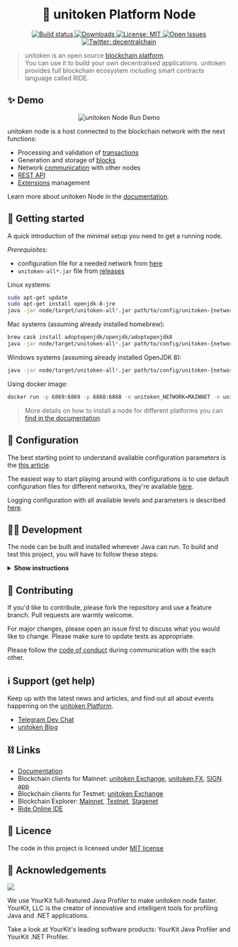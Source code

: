 <h1 align="center">🔷 unitoken Platform Node</h1>

<p align="center">

  <a href="https://travis-ci.org/decentralchain/unitoken" target="_blank">
    <img alt="Build status" src="https://travis-ci.org/decentralchain/unitoken.svg?branch=master"  />
  </a>
  <a href="https://github.com/decentralchain/unitoken/releases" target="_blank">
    <img alt="Downloads" src="https://img.shields.io/github/downloads/decentralchain/unitoken/total?cache=false&style=flat-square&style=flat-square" />
  </a>
  <a href="https://github.com/decentralchain/unitoken/blob/master/LICENSE" target="_blank">
    <img alt="License: MIT" src="https://badgen.net/github/license/decentralchain/unitoken"/>
  </a>
  <a href="https://github.com/decentralchain/unitoken/issues" target="_blank">
    <img alt="Open Issues" src="https://badgen.net/github/open-issues/decentralchain/unitoken" />
  </a>
  <a href="https://twitter.com/decentralchain" target="_blank">
    <img alt="Twitter: decentralchain" src="https://badgen.net/twitter/follow/unitokenglobalnews" />
  </a>
</p>

> unitoken is an open source [blockchain platform](https://decentralchain.com/).<br /> 
You can use it to build your own decentralised applications. unitoken provides full blockchain ecosystem including smart contracts language called RIDE.


## ✨ Demo

<p align="center">
    <img src="https://user-images.githubusercontent.com/1945126/78667964-88209480-78e2-11ea-9304-72178a6a5974.gif" alt="unitoken Node Run Demo">
</p>

unitoken node is a host connected to the blockchain network with the next functions:

- Processing and validation of [transactions](https://docs.decentralchain.com/en/blockchain/transaction/transaction-validation.html)
- Generation and storage of [blocks](https://docs.decentralchain.com/en/blockchain/block.html)
- Network [communication](https://docs.decentralchain.com/en/blockchain/transaction.html) with other nodes
- [REST API](https://docs.decentralchain.com/en/building-apps/how-to/basic/retrieve)
- [Extensions](https://docs.decentralchain.com/en/unitoken-node/extensions/) management

Learn more about unitoken Node in the [documentation](https://docs.decentralchain.com/en/unitoken-node/what-is-a-full-node.html).

## 🚀️ Getting started

A quick introduction of the minimal setup you need to get a running node. 

*Prerequisites:*
- configuration file for a needed network from [here](https://github.com/decentralchain/unitoken/tree/master/node)
- `unitoken-all*.jar` file from [releases](https://github.com/decentralchain/unitoken/releases) 

Linux systems:
```bash
sudo apt-get update
sudo apt-get install openjdk-8-jre
java -jar node/target/unitoken-all*.jar path/to/config/unitoken-{network}.conf
```

Mac systems (assuming already installed homebrew):
```bash
brew cask install adoptopenjdk/openjdk/adoptopenjdk8
java -jar node/target/unitoken-all*.jar path/to/config/unitoken-{network}.conf
```

Windows systems (assuming already installed OpenJDK 8):
```bash
java -jar node/target/unitoken-all*.jar path/to/config/unitoken-{network}.conf
```

Using docker image:
```bash
docker run -p 6869:6869 -p 6868:6868 -e unitoken_NETWORK=MAINNET -e unitoken_LOG_LEVEL=DEBUG -e unitoken_HEAP_SIZE=2g -v YOUR_LOCAL_PATH_HERE:/unitoken decentralchain/node
```

> More details on how to install a node for different platforms you can [find in the documentation](https://docs.decentralchain.com/en/unitoken-node/how-to-install-a-node/how-to-install-a-node#system-requirements). 

## 🔧 Configuration

The best starting point to understand available configuration parameters is the [this article](https://docs.decentralchain.com/en/unitoken-node/node-configuration).

The easiest way to start playing around with configurations is to use default configuration files for different networks, they're available [here](./node).

Logging configuration with all available levels and parameters is described [here](https://docs.decentralchain.com/en/unitoken-node/logging-configuration).

## 👨‍💻 Development

The node can be built and installed wherever Java can run. 
To build and test this project, you will have to follow these steps:

<details><summary><b>Show instructions</b></summary>

*1. Setup the environment.*
- Install Java for your platform:

```bash
sudo apt-get update
sudo apt-get install openjdk-8-jre                     # Ubuntu
# or
# brew cask install adoptopenjdk/openjdk/adoptopenjdk8 # Mac
```

- Install SBT (Scala Build Tool)

Please follow the SBT installation instructions depending on your platform ([Linux](https://www.scala-sbt.org/1.0/docs/Installing-sbt-on-Linux.html), [Mac](https://www.scala-sbt.org/1.0/docs/Installing-sbt-on-Mac.html), [Windows](https://www.scala-sbt.org/1.0/docs/Installing-sbt-on-Windows.html))

*2. Clone this repo*

```bash
git clone https://github.com/decentralchain/unitoken.git
cd unitoken
```

*3. Compile and run tests*

```bash
sbt checkPR
```

*4. Run integration tests (optional)*

Create a Docker image before you run any test: 
```bash
sbt node-it/docker
```

- Run all tests. You can increase or decrease number of parallel running tests by changing `unitoken.it.max-parallel-suites`
system property:
```bash
sbt -Dunitoken.it.max-parallel-suites=1 node-it/test
```

- Run one test:
```bash
sbt node-it/testOnly *.TestClassName
# or 
# bash node-it/testOnly full.package.TestClassName
```

*5. Build packages* 

```bash
sbt packageAll                   # Mainnet
sbt -Dnetwork=testnet packageAll # Testnet
```

`sbt packageAll` ‌produces only `deb` package along with a fat `jar`. 

*6. Install DEB package*

`deb` package is located in target folder. You can replace '*' with actual package name:

```bash
sudo dpkg -i node/target/*.deb
```


*7. Run an extension project locally during development (optional)*

```bash
sbt "extension-module/run /path/to/configuration"
```

*8. Configure IntelliJ IDEA (optional)*

The majority of contributors to this project use IntelliJ IDEA for development, if you want to use it as well please follow these steps:

1. Click on `Add configuration` (or `Edit configurations...`)
2. Click on `+` to add a new configuration, choose `Application`
3. Specify:
   - Main class: `com.decentralchain.Application`
   - Program arguments: `/path/to/configuration`
   - Use classpath of module: `extension-module`
4. Click on `OK`
5. Run this configuration

</details>

## 🤝 Contributing

If you'd like to contribute, please fork the repository and use a feature branch. Pull requests are warmly welcome.

For major changes, please open an issue first to discuss what you would like to change. Please make sure to update tests as appropriate.

Please follow the [code of conduct](./CODE_OF_CONDUCT.md) during communication with the each other. 

## ℹ️ Support (get help)

Keep up with the latest news and articles, and find out all about events happening on the [unitoken Platform](https://decentralchain.com/).

- [Telegram Dev Chat](https://t.me/unitoken_ride_dapps_dev)
- [unitoken Blog](https://blog.decentralchain.com/)

## ⛓ Links

- [Documentation](https://docs.decentralchain.com/)
- Blockchain clients for Mainnet: [unitoken Exchange](https://unitoken.exchange/), [unitoken FX](https://github.com/unitokenfx), [SIGN app](https://www.sign-web.app/)
- Blockchain clients for Testnet: [unitoken Exchange](https://testnet.unitoken.exchange/)
- Blockchain Explorer: [Mainnet](https://unitokenexplorer.com/), [Testnet](https://unitokenexplorer.com/testnet), [Stagenet](https://unitokenexplorer.com/stagenet) 
- [Ride Online IDE](https://ide.decentralchain.com/)

## 📝 Licence

The code in this project is licensed under [MIT license](./LICENSE)

## 👏 Acknowledgements

[<img src="https://camo.githubusercontent.com/97fa03cac759a772255b93c64ab1c9f76a103681/68747470733a2f2f7777772e796f75726b69742e636f6d2f696d616765732f796b6c6f676f2e706e67">](https://www.yourkit.com/)

We use YourKit full-featured Java Profiler to make unitoken node faster. YourKit, LLC is the creator of innovative and intelligent tools for profiling Java and .NET applications.

Take a look at YourKit's leading software products: YourKit Java Profiler and YourKit .NET Profiler.
